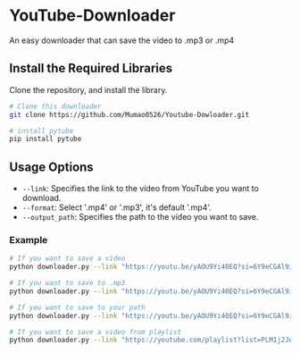 # YouTube-Downloader
An easy downloader that can save the video to .mp3 or .mp4


## Install the Required Libraries

Clone the repository, and install the library.

```bash
# Clone this downloader 
git clone https://github.com/Mumao0526/Youtube-Dowloader.git

# install pytube
pip install pytube
```

## Usage Options

- `--link`: Specifies the link to the video from YouTube you want to download.
- `--format`: Select '.mp4' or '.mp3', it's default '.mp4'.
- `--output_path`: Specifies the path to the video you want to save.


### Example

```bash
# If you want to save a video
python downloader.py --link "https://youtu.be/yAOU9Yi40EQ?si=6Y9eCGAl9ikMFPzu"

# If you want to save to .mp3
python downloader.py --link "https://youtu.be/yAOU9Yi40EQ?si=6Y9eCGAl9ikMFPzu" --format ".mp3"

# If you want to save to your path
python downloader.py --link "https://youtu.be/yAOU9Yi40EQ?si=6Y9eCGAl9ikMFPzu" --output_path "./path"

# If you want to save a video from playlist
python downloader.py --link "https://youtube.com/playlist?list=PLM1j2JqVBQflDBzTRe35HAuJRON-WgnN7&si=R7At42KJaVQg2JCG"
```
